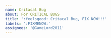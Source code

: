 ```yaml
---
name: Critacal Bug
about: For CRITICAL BUGS
title: ':feelsgood: Critacal Bug, FIX NOW!!!'
labels: ':FIXMENOW:'
assignees: '@GameLord2011'
---
```




